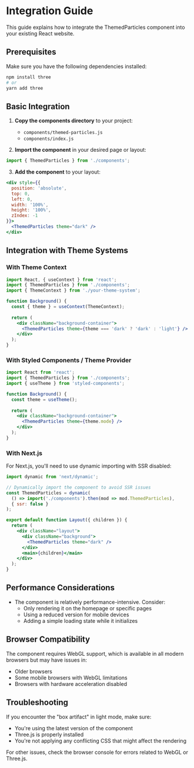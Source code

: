 # Integration Guide

This guide explains how to integrate the ThemedParticles component into your existing React website.

## Prerequisites

Make sure you have the following dependencies installed:

```bash
npm install three
# or
yarn add three
```

## Basic Integration

1. **Copy the components directory** to your project:
   - `components/themed-particles.js`
   - `components/index.js`

2. **Import the component** in your desired page or layout:

```jsx
import { ThemedParticles } from './components';
```

3. **Add the component** to your layout:

```jsx
<div style={{ 
  position: 'absolute', 
  top: 0, 
  left: 0, 
  width: '100%', 
  height: '100%', 
  zIndex: -1 
}}>
  <ThemedParticles theme="dark" />
</div>
```

## Integration with Theme Systems

### With Theme Context

```jsx
import React, { useContext } from 'react';
import { ThemedParticles } from './components';
import { ThemeContext } from './your-theme-system';

function Background() {
  const { theme } = useContext(ThemeContext);
  
  return (
    <div className="background-container">
      <ThemedParticles theme={theme === 'dark' ? 'dark' : 'light'} />
    </div>
  );
}
```

### With Styled Components / Theme Provider

```jsx
import React from 'react';
import { ThemedParticles } from './components';
import { useTheme } from 'styled-components';

function Background() {
  const theme = useTheme();
  
  return (
    <div className="background-container">
      <ThemedParticles theme={theme.mode} />
    </div>
  );
}
```

### With Next.js

For Next.js, you'll need to use dynamic importing with SSR disabled:

```jsx
import dynamic from 'next/dynamic';

// Dynamically import the component to avoid SSR issues
const ThemedParticles = dynamic(
  () => import('./components').then(mod => mod.ThemedParticles),
  { ssr: false }
);

export default function Layout({ children }) {
  return (
    <div className="layout">
      <div className="background">
        <ThemedParticles theme="dark" />
      </div>
      <main>{children}</main>
    </div>
  );
}
```

## Performance Considerations

- The component is relatively performance-intensive. Consider:
  - Only rendering it on the homepage or specific pages
  - Using a reduced version for mobile devices
  - Adding a simple loading state while it initializes

## Browser Compatibility

The component requires WebGL support, which is available in all modern browsers but may have issues in:
- Older browsers
- Some mobile browsers with WebGL limitations
- Browsers with hardware acceleration disabled

## Troubleshooting

If you encounter the "box artifact" in light mode, make sure:
- You're using the latest version of the component
- Three.js is properly installed
- You're not applying any conflicting CSS that might affect the rendering

For other issues, check the browser console for errors related to WebGL or Three.js. 